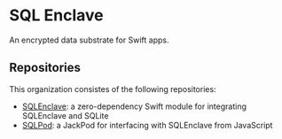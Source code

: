 SQL Enclave
===========

An encrypted data substrate for Swift apps. 

## Repositories

This organization consistes of the following repositories:

 - [SQLEnclave](https://github.com/SQLEnclave/SQLEnclave.git): a zero-dependency Swift module for integrating SQLEnclave and SQLite
 - [SQLPod](https://github.com/SQLEnclave/SQLPod.git): a JackPod for interfacing with SQLEnclave from JavaScript
 

